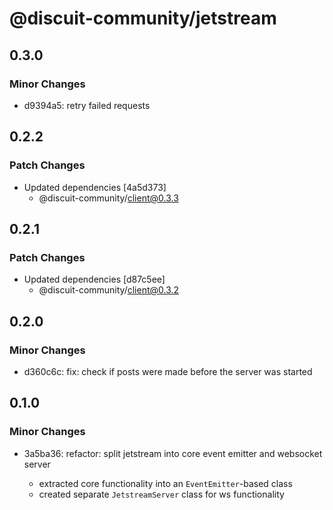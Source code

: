 # @discuit-community/jetstream

## 0.3.0

### Minor Changes

- d9394a5: retry failed requests

## 0.2.2

### Patch Changes

- Updated dependencies [4a5d373]
  - @discuit-community/client@0.3.3

## 0.2.1

### Patch Changes

- Updated dependencies [d87c5ee]
  - @discuit-community/client@0.3.2

## 0.2.0

### Minor Changes

- d360c6c: fix: check if posts were made before the server was started

## 0.1.0

### Minor Changes

- 3a5ba36: refactor: split jetstream into core event emitter and websocket server

  - extracted core functionality into an `EventEmitter`-based class
  - created separate `JetstreamServer` class for ws functionality
